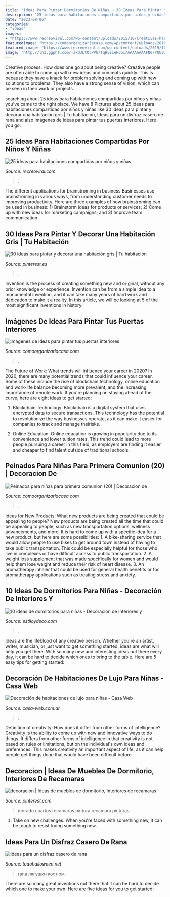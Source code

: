 ```yaml
---
title: "Ideas Para Pintar Dormitorios De Niñas ~ 30 Ideas Para Pintar Y Decorar Una Habitación Gris"
description: "25 ideas para habitaciones compartidas por niños y niñas"
date: "2023-08-06"
categories:
- "ideas"
images:
- "https://www.recreoviral.com/wp-content/uploads/2015/10/Creativas-habitaciones-compartidas-por-niños-y-niñas-4.jpg"
featuredImage: "https://comoorganizarlacasa.com/wp-content/uploads/2018/06/imagenes-de-ideas-para-pintar-tus-puertas-interiores-1.jpg"
featured_image: "https://www.recreoviral.com/wp-content/uploads/2015/10/Creativas-habitaciones-compartidas-por-niños-y-niñas-4.jpg"
image: "http://lh3.ggpht.com/-zkdJLtOqPVU/TqHviieH6oI/AAAAAAAAFN0/YUUQwX2KxEA/disfrazderanatodohalloween11_thumb.jpg%3Fimgmax%3D800"
---
```



Creative process: How does one go about being creative?
Creative people are often able to come up with new ideas and concepts quickly. This is because they have a knack for problem solving and coming up with new solutions to problems. They also have a strong sense of vision, which can be seen in their work or projects.

	

		
searching about 25 ideas para habitaciones compartidas por niños y niñas you've came to the right place. We have 8 Pictures about 25 ideas para habitaciones compartidas por niños y niñas like 30 ideas para pintar y decorar una habitación gris | Tu habitación, Ideas para un disfraz casero de rana and also Imágenes de ideas para pintar tus puertas interiores. Here you go:
		
    
## 25 Ideas Para Habitaciones Compartidas Por Niños Y Niñas

<img loading=lazy src="https://www.recreoviral.com/wp-content/uploads/2015/10/Creativas-habitaciones-compartidas-por-niños-y-niñas-4.jpg" onerror="this.onerror=null;this.src='https://tse3.mm.bing.net/th?id=OIP.R0UxAKtckb5nkf4kS92wUQHaHJ&amp;pid=15.1';" alt="25 ideas para habitaciones compartidas por niños y niñas">

_Source: recreoviral.com_

>. 

	

The different applications for brainstroming in business
Businesses use brainstroming in various ways, from understanding customer needs to improving productivity. Here are three examples of how brainstroming can be used in business: 1) Brainstorm ideas for products or services; 2) Come up with new ideas for marketing campaigns; and 3) Improve team communication.

    
## 30 Ideas Para Pintar Y Decorar Una Habitación Gris | Tu Habitación

<img loading=lazy src="https://i.pinimg.com/736x/e8/9b/d6/e89bd6d7b16b93596db8715221e5c7a6.jpg" onerror="this.onerror=null;this.src='https://tse4.mm.bing.net/th?id=OIP.uA1CaZOIkM50eB2Bjr8ZoQHaEc&amp;pid=15.1';" alt="30 ideas para pintar y decorar una habitación gris | Tu habitación">

_Source: pinterest.es_

>. 

	

Invention is the process of creating something new and original, without any prior knowledge or experience. Invention can be from a simple idea to a monumental invention, and it can take many years of hard work and dedication to make it a reality. In this article, we will be looking at 5 of the most significant inventions in history.

    
## Imágenes De Ideas Para Pintar Tus Puertas Interiores

<img loading=lazy src="https://comoorganizarlacasa.com/wp-content/uploads/2018/06/imagenes-de-ideas-para-pintar-tus-puertas-interiores-1.jpg" onerror="this.onerror=null;this.src='https://tse3.mm.bing.net/th?id=OIP.pYj3Fh4mfQRxIdM4YUYGAwHaMz&amp;pid=15.1';" alt="Imágenes de ideas para pintar tus puertas interiores">

_Source: comoorganizarlacasa.com_

>. 

	

The Future of Work: What trends will influence your career in 2020?
In 2020, there are many potential trends that could influence your career. Some of these include the rise of blockchain technology, online education and work-life balance becoming more prevalent, and the increasing importance of remote work. If you're planning on staying ahead of the curve, here are eight ideas to get started:
1. Blockchain Technology: Blockchain is a digital system that uses encrypted data to secure transactions. This technology has the potential to revolutionize the way businesses operate, as it can make it easier for companies to track and manage theirisks.

2. Online Education: Online education is growing in popularity due to its convenience and lower tuition rates. This trend could lead to more people pursuing a career in this field, as employers are finding it easier and cheaper to find talent outside of traditional schools.


    
## Peinados Para Niñas Para Primera Comunion (20) | Decoracion De

<img loading=lazy src="https://comoorganizarlacasa.com/wp-content/uploads/2016/06/Peinados-para-niñas-para-primera-comunion-20.jpg" onerror="this.onerror=null;this.src='https://tse2.mm.bing.net/th?id=OIP.ep0myf2s_Sw1uuYHctnODwHaKq&amp;pid=15.1';" alt="Peinados para niñas para primera comunion (20) | Decoracion de">

_Source: comoorganizarlacasa.com_

>. 

	

Ideas for New Products: What new products are being created that could be appealing to people?
New products are being created all the time that could be appealing to people, such as new transportation options, wellness advancements, and more. It is hard to come up with a specific idea for a new product, but here are some possibilities: 1. A bike-sharing service that would allow people to use bikes to get around town instead of having to take public transportation. This could be especially helpful for those who live in complexes or have difficult access to public transportation. 2. A weight loss supplement that was made specifically for women and would help them lose weight and reduce their risk of heart disease. 3. An aromatherapy inhaler that could be used for general health benefits or for aromatherapy applications such as treating stress and anxiety. 
    
## 10 Ideas De Dormitorios Para Niñas - Decoración De Interiores Y

<img loading=lazy src="http://www.estiloydeco.com/wp-content/uploads/2014/09/dormitorios-ninas-ideas5.jpg" onerror="this.onerror=null;this.src='https://tse4.mm.bing.net/th?id=OIP.qoXfRm4I5p2iCIdz_SP5BQHaD4&amp;pid=15.1';" alt="10 ideas de dormitorios para niñas - Decoración de Interiores y">

_Source: estiloydeco.com_

>. 

	

Ideas are the lifeblood of any creative person. Whether you're an artist, writer, musician, or just want to get something started, ideas are what will help you get there. With so many new and interesting ideas out there every day, it can be hard to decide which ones to bring to the table. Here are 5 easy tips for getting started: 

    
## Decoración De Habitaciones De Lujo Para Niñas - Casa Web

<img loading=lazy src="https://casa-web.com.ar/wp-content/uploads/2011/07/dormitorio-rosa-para-nena-moderno-elegante-400x300.jpg" onerror="this.onerror=null;this.src='https://tse2.mm.bing.net/th?id=OIP.n9YsRzWrFHCbnEJTXPPDKAAAAA&amp;pid=15.1';" alt="Decoración de habitaciones de lujo para niñas - Casa Web">

_Source: casa-web.com.ar_

>. 

	

Definition of creativity: How does it differ from other forms of intelligence?
Creativity is the ability to come up with new and innovative ways to do things. It differs from other forms of intelligence in that creativity is not based on rules or limitations, but on the individual's own ideas and preferences. This makes creativity an important aspect of life, as it can help people get things done that would have been difficult before.

    
## Decoracion | Ideas De Muebles De Dormitorio, Interiores De Recamaras

<img loading=lazy src="https://i.pinimg.com/736x/76/f4/ce/76f4cef4b67b0730081ef2771107e9f2--color-lila-google-images.jpg" onerror="this.onerror=null;this.src='https://tse1.mm.bing.net/th?id=OIP.SiivOKBeAQANhHNXtOES_wHaJ4&amp;pid=15.1';" alt="decoracion | Ideas de muebles de dormitorio, Interiores de recamaras">

_Source: pinterest.com_

>morado cuartos recamaras pintura recamara pinturas. 

	

1) Take on new challenges. When you're faced with something new, it can be tough to resist trying something new.

    
## Ideas Para Un Disfraz Casero De Rana

<img loading=lazy src="http://lh3.ggpht.com/-zkdJLtOqPVU/TqHviieH6oI/AAAAAAAAFN0/YUUQwX2KxEA/disfrazderanatodohalloween11_thumb.jpg%3Fimgmax%3D800" onerror="this.onerror=null;this.src='https://tse1.mm.bing.net/th?id=OIP.UCUCMMVBaXvxE53u_zKI2gAAAA&amp;pid=15.1';" alt="Ideas para un disfraz casero de rana">

_Source: todohalloween.net_

>rana лягушки костюм. 

	

There are so many great inventions out there that it can be hard to decide which one to make your own. Here are five ideas for you to get started: 

